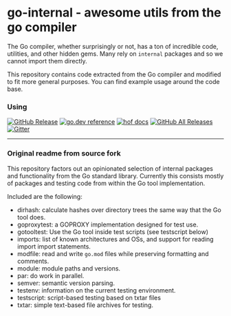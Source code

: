 # go-internal - awesome utils from the go compiler

The Go compiler, whether surprisingly or not, has
a ton of incredible code, utilities, and other hidden gems.
Many rely on `internal` packages and so we cannot import them directly.

This repository contains code extracted from the Go compiler
and modified to fit more general purposes.
You can find example usage around the code base.


### Using

[![GitHub Release](https://img.shields.io/github/v/release/hofstadter-io/hof)](https://github.com/opentofu/opentofu/internal/hof/releases)
[![go.dev reference](https://img.shields.io/badge/go.dev-reference-007d9c?logo=go&logoColor=white)](https://pkg.go.dev/mod/github.com/hofstadter-io/go-internals)
[![hof docs](https://img.shields.io/static/v1?label=_docs&message=hofstadter.io&color=02344d&labelColor=cba44f)](https://docs.hofstadter.io)
[![GitHub All Releases](https://img.shields.io/github/downloads/hofstadter-io/hof/total?color=02344d&labelColor=cba44f)](https://github.com/opentofu/opentofu/internal/hof/releases)
[![Gitter](https://img.shields.io/gitter/room/hofstadter/hof)](https://gitter.im/hofstadter-io)



---

### Original readme from source fork


This repository factors out an opinionated selection of internal packages and functionality from the Go standard
library. Currently this consists mostly of packages and testing code from within the Go tool implementation.

Included are the following:

- dirhash: calculate hashes over directory trees the same way that the Go tool does.
- goproxytest: a GOPROXY implementation designed for test use.
- gotooltest: Use the Go tool inside test scripts (see testscript below)
- imports: list of known architectures and OSs, and support for reading import import statements.
- modfile: read and write `go.mod` files while preserving formatting and comments.
- module: module paths and versions.
- par: do work in parallel.
- semver: semantic version parsing.
- testenv: information on the current testing environment.
- testscript: script-based testing based on txtar files
- txtar: simple text-based file archives for testing.
